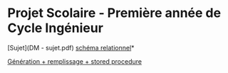 # Projet Scolaire - Première année de Cycle Ingénieur

[Sujet](DM - sujet.pdf)
[schéma relationnel](AE_Louchart_Boris.pdf)*

[Génération + remplissage + stored procedure](database.sql)
